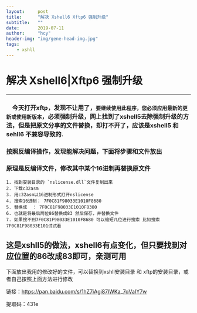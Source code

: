 ```yaml
---
layout:     post
title:      "解决 Xshell6 Xftp6 强制升级"
subtitle:   ""
date:       2019-07-11
author:     "hcy"
header-img: "img/gene-head-img.jpg"
tags:
    - xshll
---
```



# 解决 Xshell6|Xftp6 强制升级

***
###	　今天打开xftp，发现不让用了，`要继续使用此程序，您必须应用最新的更新或使用新版本`，必须强制升级，网上找到了xshell5去除强制升级的方法，但是把原文分享的文件替换，却打不开了，应该是xshell5 和sehll6 不兼容导致的.
### 按照反编译操作，发现能解决问题，下面将步骤和文件放出


### 原理是反编译文件，修改其中某个16进制再替换原文件

	1. 找到安装目录的 `nslicense.dll`文件复制出来
	2. 下载c32asm
	3. 用c32asm以16进制形式打开nslicense
	4. 搜索16进制： 7F0C81F98033E1010F8680
	5. 替换成 	： 7F0C81F98033E1010F8380
	6. 也就是将最后两位86替换成83 然后保存，并替换文件
	7. 如果搜不到7F0C81F98033E1010F8680 可以缩短几位进行搜索 比如搜索7F0C81F98033E101试试看

## 这是xshll5的做法，xshell6有点变化，但只要找到对应位置的86改成83即可，亲测可用


下面放出我用的修改好的文件，可以替换到xshll安装目录 和 xftp的安装目录，或者自己按照上面方法进行修改


链接：[https://pan.baidu.com/s/1hZ7iAgi87lWKa_7qVaIY7w ](https://pan.baidu.com/s/1hZ7iAgi87lWKa_7qVaIY7w )

提取码：431e